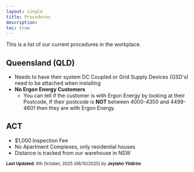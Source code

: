 ```yaml
---
layout: single
title: Procedures
description: 
toc: true
---
```


This is a list of our current procedures in the workplace.

## Queensland (QLD)

- Needs to have their system DC Coupled or Grid Supply Devices (GSD's) need to be attached when installing
- **No Ergon Energy Customers**
  - You can tell if the customer is with Ergon Energy by looking at their Postcode, If their postcode is **NOT** between 4000-4350 and 4499-4601 then they are with Ergon Energy.

## ACT

- $1,000 Inspection Fee
- No Apartment Complexes, only residential houses
- Distance is tracked from our warehouse in NSW

<sup>**Last Updated**: 6th October, 2025 (06/10/2025) by **Jeylahn Yildirim**</sup>
